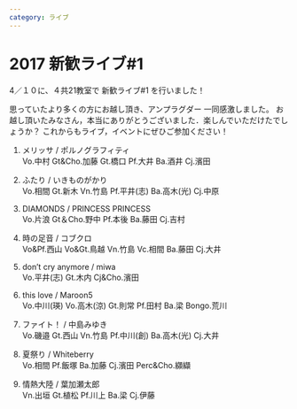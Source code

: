 ```yaml
---
category: ライブ
---
```

# 2017 新歓ライブ#1

4／１０に、４共21教室で 新歓ライブ#1 を行いました！

思っていたより多くの方にお越し頂き、アンプラグダー 一同感激しました。
お越し頂いたみなさん，本当にありがとうございました．楽しんでいただけたでしょうか？
これからもライブ，イベントにぜひご参加ください！

1. メリッサ / ポルノグラフィティ<br>
Vo.中村 Gt&Cho.加藤 Gt.橋口 Pf.大井 Ba.酒井 Cj.濱田

2. ふたり / いきものがかり<br>
Vo.相間 Gt.新木 Vn.竹島 Pf.平井(志) Ba.高木(光) Cj.中原

3. DIAMONDS / PRINCESS PRINCESS<br>
Vo.片浪 Gt＆Cho.野中 Pf.本後 Ba.藤田 Cj.吉村

4. 時の足音 / コブクロ<br>
Vo&Pf.西山 Vo&Gt.鳥越 Vn.竹島 Vc.相間 Ba.藤田 Cj.大井

5. don’t cry anymore / miwa<br>
Vo.平井(志) Gt.木内 Cj&Cho.濱田

6. this love / Maroon5<br>
Vo.中川(瑛) Vo.高木(涼) Gt.則常 Pf.田村 Ba.梁 Bongo.荒川

7. ファイト！ / 中島みゆき<br>
Vo.磯邉 Gt.西山 Vn.竹島 Pf.中川(創) Ba.高木(光) Cj.大井

8. 夏祭り / Whiteberry<br>
Vo.相間 Pf.飯塚 Ba.加藤 Cj.濱田 Perc&Cho.纐纈

9. 情熱大陸 / 葉加瀬太郎<br>
Vn.出垣 Gt.植松 Pf.川上 Ba.梁 Cj.伊藤
